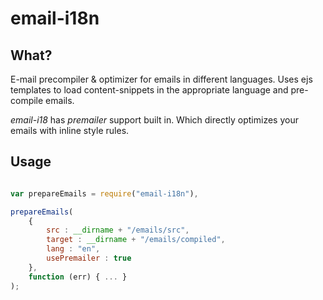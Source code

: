 # email-i18n

## What?
E-mail precompiler & optimizer for emails in different languages.
Uses ejs templates to load content-snippets in the appropriate language and pre-compile emails.

_email-i18_ has _premailer_ support built in. Which directly optimizes your emails with inline style rules.

## Usage

```javascript

var prepareEmails = require("email-i18n"),

prepareEmails(
    {
        src : __dirname + "/emails/src",
        target : __dirname + "/emails/compiled",
        lang : "en",
        usePremailer : true
    },
    function (err) { ... }
);
```


